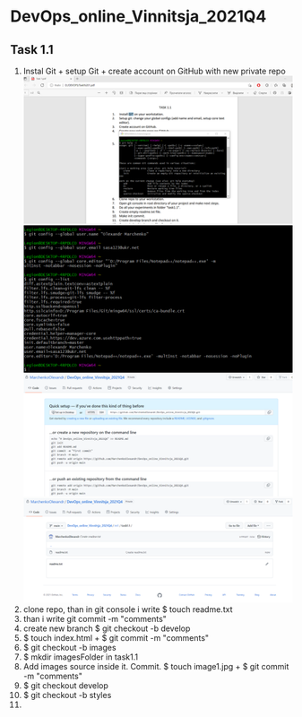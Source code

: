 # DevOps_online_Vinnitsja_2021Q4
## Task 1.1
1. Instal Git + setup Git + create account on GitHub with new private repo
![Instal Git](https://github.com/MarchenkoOlexandr/DevOps_online_Vinnitsja_2021Q4/blob/96846c2df19da4d16ae2171de3b2c28ebc78d920/m1/task1.1/imagesFolder/Screenshot_1.png "Instal Git")
![setup Git](https://github.com/MarchenkoOlexandr/DevOps_online_Vinnitsja_2021Q4/blob/96846c2df19da4d16ae2171de3b2c28ebc78d920/m1/task1.1/imagesFolder/Screenshot_2.png "setup Git")
![create account on GitHub with new private repo](https://github.com/MarchenkoOlexandr/DevOps_online_Vinnitsja_2021Q4/blob/96846c2df19da4d16ae2171de3b2c28ebc78d920/m1/task1.1/imagesFolder/Screenshot_3.png "create account on GitHub with new private repo")
![Do all your experiments in folder “task1.1”.](https://github.com/MarchenkoOlexandr/DevOps_online_Vinnitsja_2021Q4/blob/96846c2df19da4d16ae2171de3b2c28ebc78d920/m1/task1.1/imagesFolder/Screenshot_4.png "Do all your experiments in folder “task1.1”")
2. clone repo, than in git console i write $ touch readme.txt
3. than i write git commit -m "comments"
4. create new branch $ git checkout -b develop
5. $ touch  index.html + $ git commit -m "comments"
6. $ git checkout -b images
7. $ mkdir imagesFolder in task1.1 
8. Add images source inside it. Commit. $ touch image1.jpg + $ git commit -m "comments"
9. $ git checkout develop
10. $ git checkout -b styles
11. 
